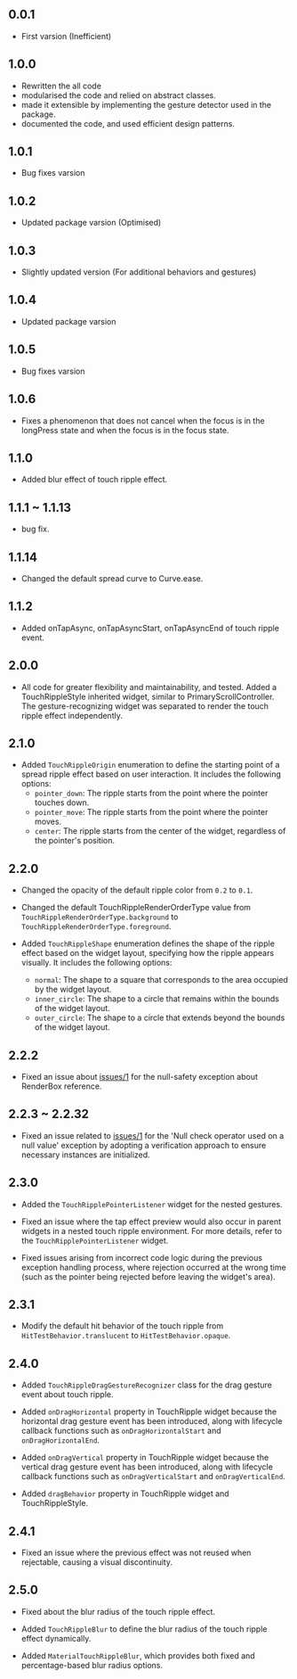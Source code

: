 ## 0.0.1
- First varsion (Inefficient)

## 1.0.0
- Rewritten the all code
- modularised the code and relied on abstract classes.
- made it extensible by implementing the gesture detector used in the package.
- documented the code, and used efficient design patterns.

## 1.0.1
- Bug fixes varsion

## 1.0.2
- Updated package varsion (Optimised)

## 1.0.3
- Slightly updated version (For additional behaviors and gestures)

## 1.0.4
- Updated package varsion

## 1.0.5
- Bug fixes varsion

## 1.0.6
- Fixes a phenomenon that does not cancel when the focus is in the longPress state and when the focus is in the focus state.

## 1.1.0
- Added blur effect of touch ripple effect.

## 1.1.1 ~ 1.1.13
- bug fix.

## 1.1.14
- Changed the default spread curve to Curve.ease.

## 1.1.2
- Added onTapAsync, onTapAsyncStart, onTapAsyncEnd of touch ripple event.

## 2.0.0
- All code for greater flexibility and maintainability, and tested. Added a TouchRippleStyle inherited widget, similar to PrimaryScrollController. The gesture-recognizing widget was separated to render the touch ripple effect independently.

## 2.1.0
- Added `TouchRippleOrigin` enumeration to define the starting point of a spread ripple effect based on user interaction. It includes the following options:
  - `pointer_down`: The ripple starts from the point where the pointer touches down.
  - `pointer_move`: The ripple starts from the point where the pointer moves.
  - `center`: The ripple starts from the center of the widget, regardless of the pointer's position.

## 2.2.0
- Changed the opacity of the default ripple color from `0.2` to `0.1`.

- Changed the default TouchRippleRenderOrderType value from `TouchRippleRenderOrderType.background` to `TouchRippleRenderOrderType.foreground`.

- Added `TouchRippleShape` enumeration defines the shape of the ripple effect based on the widget layout, specifying how the ripple appears visually. It includes the following options:
  - `normal`: The shape to a square that corresponds to the area occupied by the widget layout.
  - `inner_circle`: The shape to a circle that remains within the bounds of the widget layout.
  - `outer_circle`: The shape to a circle that extends beyond the bounds of the widget layout.

## 2.2.2
- Fixed an issue about [issues/1](https://github.com/MTtankkeo/flutter_touch_ripple/issues/1) for the null-safety exception about RenderBox reference.

## 2.2.3 ~ 2.2.32
- Fixed an issue related to [issues/1](https://github.com/MTtankkeo/flutter_touch_ripple/issues/1) for the 'Null check operator used on a null value' exception by adopting a verification approach to ensure necessary instances are initialized.

## 2.3.0
- Added the `TouchRipplePointerListener` widget for the nested gestures.

- Fixed an issue where the tap effect preview would also occur in parent widgets in a nested touch ripple environment. For more details, refer to the `TouchRipplePointerListener` widget.

- Fixed issues arising from incorrect code logic during the previous exception handling process, where rejection occurred at the wrong time (such as the pointer being rejected before leaving the widget's area).

## 2.3.1
- Modify the default hit behavior of the touch ripple from `HitTestBehavior.translucent` to `HitTestBehavior.opaque`.

## 2.4.0
- Added `TouchRippleDragGestureRecognizer` class for the drag gesture event about touch ripple.

- Added `onDragHorizontal` property in TouchRipple widget because the horizontal drag gesture event has been introduced, along with lifecycle callback functions such as `onDragHorizontalStart` and `onDragHorizontalEnd`.

- Added `onDragVertical` property in TouchRipple widget because the vertical drag gesture event has been introduced, along with lifecycle callback functions such as `onDragVerticalStart` and `onDragVerticalEnd`.

- Added `dragBehavior` property in TouchRipple widget and TouchRippleStyle.

## 2.4.1
- Fixed an issue where the previous effect was not reused when rejectable, causing a visual discontinuity.

## 2.5.0
- Fixed about the blur radius of the touch ripple effect.

- Added `TouchRippleBlur` to define the blur radius of the touch ripple effect dynamically.

- Added `MaterialTouchRippleBlur`, which provides both fixed and percentage-based blur radius options.